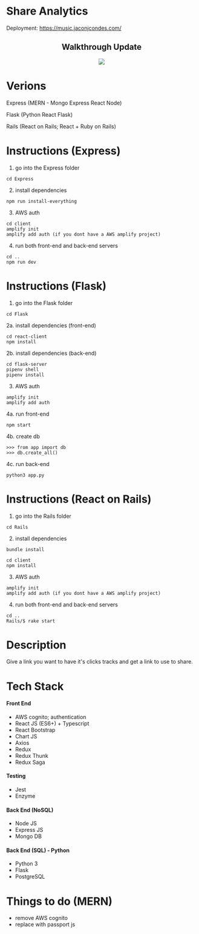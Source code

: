 # Share Analytics

Deployment: https://music.jaconjcondes.com/

## <center>Walkthrough Update</center>

<p align="center">
<img src="walkthrough.gif" />
</p>

# Verions

Express (MERN - Mongo Express React Node)

Flask (Python React Flask)

Rails (React on Rails; React + Ruby on Rails)

# Instructions (Express)

1. go into the Express folder
```
cd Express
```

2. install dependencies 
```
npm run install-everything
```

3. AWS auth
```
cd client
amplify init
amplify add auth (if you dont have a AWS amplify project)
```

4. run both front-end and back-end servers
```
cd ..
npm run dev
```

# Instructions (Flask)

1. go into the Flask folder
```
cd Flask
```

2a. install dependencies (front-end)
```
cd react-client
npm install
```

2b. install dependencies (back-end)
```
cd flask-server
pipenv shell
pipenv install
```

3. AWS auth
```
amplify init
amplify add auth
```

4a. run front-end 
```
npm start
```

4b. create db
```
>>> from app import db
>>> db.create_all()
```

4c. run back-end
```
python3 app.py
```

# Instructions (React on Rails)

1. go into the Rails folder
```
cd Rails
```

2. install dependencies 
```
bundle install

cd client
npm install
```

3. AWS auth
```
amplify init
amplify add auth (if you dont have a AWS amplify project)
```

4. run both front-end and back-end servers
```
cd ..
Rails/$ rake start
```

# Description

Give a link you want to have it's clicks tracks and get a link to use to share.

# Tech Stack

#### Front End

- AWS cognito; authentication
- React JS (ES6+) + Typescript
- React Bootstrap
- Chart JS
- Axios
- Redux
- Redux Thunk
- Redux Saga

#### Testing

- Jest
- Enzyme

#### Back End (NoSQL)

- Node JS
- Express JS
- Mongo DB

#### Back End (SQL) - Python

- Python 3
- Flask
- PostgreSQL

# Things to do (MERN)

- remove AWS cognito
- replace with passport js
